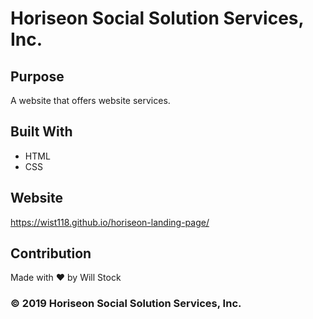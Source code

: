 # Horiseon Social Solution Services, Inc.

## Purpose
A website that offers website services. 

## Built With
* HTML
* CSS

## Website
https://wist118.github.io/horiseon-landing-page/

## Contribution
Made with ❤️ by Will Stock

###  © 2019 Horiseon Social Solution Services, Inc. 
